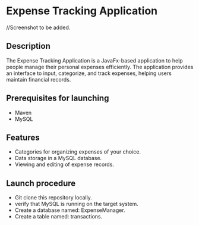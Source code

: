 # Expense Tracking Application

//Screenshot to be added.

## Description
The Expense Tracking Application is a JavaFx-based application to help people manage their personal expenses efficiently.
The application provides an interface to input, categorize, and track expenses, helping users maintain financial records.

## Prerequisites for launching
 - Maven
 - MySQL


## Features
- Categories for organizing expenses of your choice.
- Data storage in a MySQL database.
- Viewing and editing of expense records.

## Launch procedure
- Git clone this repository locally.
- verify that MySQL is running on the target system.
- Create a database named: ExpenseManager.
- Create a table named: transactions.

